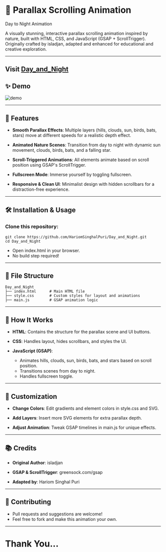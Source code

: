 # 🌄 Parallax Scrolling Animation 
Day to Night Animation 

A visually stunning, interactive parallax scrolling animation inspired by nature, built with HTML, CSS, and JavaScript (GSAP + ScrollTrigger).
Originally crafted by isladjan, adapted and enhanced for educational and creative exploration.

---
Visit [Day_and_Night](https://hariomsinghalpuri.github.io/Day_and_Night/)
---
## ✨ Demo


![demo](https://github.com/user-attachments/assets/cea123dd-3c61-44a6-b555-114d853902f9)

---

## 🚀 Features

- __Smooth Parallax Effects__: Multiple layers (hills, clouds, sun, birds, bats, stars) move at different speeds for a realistic depth effect.

- __Animated Nature Scenes__: Transition from day to night with dynamic sun movement, clouds, birds, bats, and a falling star.

- __Scroll-Triggered Animations__: All elements animate based on scroll position using GSAP's ScrollTrigger.

- __Fullscreen Mode__: Immerse yourself by toggling fullscreen.

- __Responsive & Clean UI__: Minimalist design with hidden scrollbars for a distraction-free experience.

--- 

## 🛠️ Installation & Usage
###  Clone this repository:

```
git clone https://github.com/HariomSinghalPuri/Day_and_Night.git
cd Day_and_Night
```

- Open index.html in your browser.
- No build step required!

--- 

## 📁 File Structure
```
Day_and_Night
├── index.html      # Main HTML file
├── style.css       # Custom styles for layout and animations
├── main.js         # GSAP animation logic

```
---
## 📝 How It Works
- __HTML__: Contains the structure for the parallax scene and UI buttons.

- __CSS__: Handles layout, hides scrollbars, and styles the UI.

- __JavaScript (GSAP)__:
   - Animates hills, clouds, sun, birds, bats, and stars based on scroll position.
   - Transitions scenes from day to night.
   - Handles fullscreen toggle.

---
## 🎨 Customization
- **Change Colors**: Edit gradients and element colors in style.css and SVG.

- __Add Layers__: Insert more SVG elements for extra parallax depth.

- **Adjust Animation**: Tweak GSAP timelines in main.js for unique effects.

---

## 📚 Credits
- **Original Author**: isladjan

- **GSAP & ScrollTrigger**: greensock.com/gsap

- **Adapted by**: Hariom Singhal Puri

---

## 🙌 Contributing
- Pull requests and suggestions are welcome!
- Feel free to fork and make this animation your own.

---

# Thank You...

